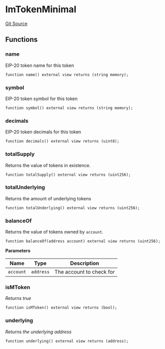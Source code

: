 # ImTokenMinimal
[Git Source](https://github.com/malda-protocol/malda-lending/blob/157d7bccdcadcb7388d89b00ec47106a82e67e78/src\interfaces\ImToken.sol)


## Functions
### name

EIP-20 token name for this token


```solidity
function name() external view returns (string memory);
```

### symbol

EIP-20 token symbol for this token


```solidity
function symbol() external view returns (string memory);
```

### decimals

EIP-20 token decimals for this token


```solidity
function decimals() external view returns (uint8);
```

### totalSupply

Returns the value of tokens in existence.


```solidity
function totalSupply() external view returns (uint256);
```

### totalUnderlying

Returns the amount of underlying tokens


```solidity
function totalUnderlying() external view returns (uint256);
```

### balanceOf

Returns the value of tokens owned by `account`.


```solidity
function balanceOf(address account) external view returns (uint256);
```
**Parameters**

|Name|Type|Description|
|----|----|-----------|
|`account`|`address`|The account to check for|


### isMToken

*Returns true*


```solidity
function isMToken() external view returns (bool);
```

### underlying

*Returns the underlying address*


```solidity
function underlying() external view returns (address);
```

